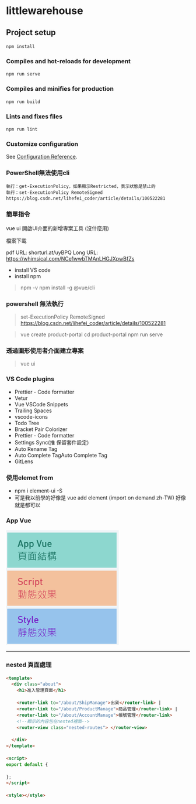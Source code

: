 # littlewarehouse

## Project setup
```
npm install
```

### Compiles and hot-reloads for development
```
npm run serve
```

### Compiles and minifies for production
```
npm run build
```

### Lints and fixes files
```
npm run lint
```

### Customize configuration
See [Configuration Reference](https://cli.vuejs.org/config/).

### PowerShell無法使用cli

```
執行：get-ExecutionPolicy，如果顯示Restricted，表示狀態是禁止的
執行：set-ExecutionPolicy RemoteSigned
https://blog.csdn.net/lihefei_coder/article/details/100522281
```

### 簡單指令

vue ui 開啟UI介面的新增專案工具 (沒什麼用)

檔案下載

pdf  URL:  shorturl.at/uyBPQ
Long URL: https://whimsical.com/NCe1wwbTMAnLHGJXpwBfZs

- install VS code
- install npm

> npm -v
> npm install -g @vue/cli

### powershell 無法執行 

> set-ExecutionPolicy RemoteSigned
> https://blog.csdn.net/lihefei_coder/article/details/100522281

> vue create product-portal
> cd product-portal
> npm run serve


### 透過圖形使用者介面建立專案
> vue ui


### VS Code plugins
- Prettier - Code formatter
- Vetur
- Vue VSCode Snippets
- Trailing Spaces
- vscode-icons
- Todo Tree
- Bracket Pair Colorizer
- Prettier - Code formatter
- Settings Sync(推 保留套件設定)
- Auto Rename Tag
- Auto Complete TagAuto Complete Tag
- GitLens

### 使用elemet from 

- npm i element-ui -S
- 可是我以前學的好像是
  vue add element (import on demand zh-TW) 好像就是都可以

### App Vue

![image-20201104204946002](.attachments/image-20201104204946002.png)

------

### nested 頁面處理

```html
<template>
  <div class="about">
    <h1>進入管理頁面</h1>

    <router-link to="/about/ShipManage">出貨</router-link> |
    <router-link to="/about/ProductManage">商品管理</router-link> |
    <router-link to="/about/AccountManage">帳號管理</router-link>
    <!--顯示的內容包在nested裡面-->
    <router-view class="nested-routes"> </router-view>
   
  </div>
</template>

<script>
export default {
 
};
</script>

<style></style>

```



